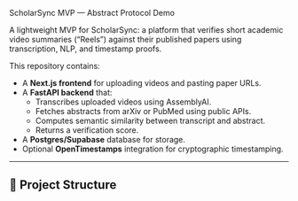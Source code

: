 ScholarSync MVP — Abstract Protocol Demo

A lightweight MVP for ScholarSync: a platform that verifies short academic video summaries (“Reels”) against their published papers using transcription, NLP, and timestamp proofs.

This repository contains:
- A **Next.js frontend** for uploading videos and pasting paper URLs.
- A **FastAPI backend** that:
  - Transcribes uploaded videos using AssemblyAI.
  - Fetches abstracts from arXiv or PubMed using public APIs.
  - Computes semantic similarity between transcript and abstract.
  - Returns a verification score.
- A **Postgres/Supabase** database for storage.
- Optional **OpenTimestamps** integration for cryptographic timestamping.

---

## 🚀 Project Structure

